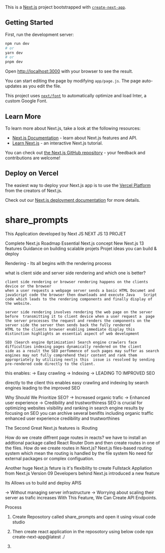 This is a [Next.js](https://nextjs.org/) project bootstrapped with [`create-next-app`](https://github.com/vercel/next.js/tree/canary/packages/create-next-app).

## Getting Started

First, run the development server:

```bash
npm run dev
# or
yarn dev
# or
pnpm dev
```

Open [http://localhost:3000](http://localhost:3000) with your browser to see the result.

You can start editing the page by modifying `app/page.js`. The page auto-updates as you edit the file.

This project uses [`next/font`](https://nextjs.org/docs/basic-features/font-optimization) to automatically optimize and load Inter, a custom Google Font.

## Learn More

To learn more about Next.js, take a look at the following resources:

- [Next.js Documentation](https://nextjs.org/docs) - learn about Next.js features and API.
- [Learn Next.js](https://nextjs.org/learn) - an interactive Next.js tutorial.

You can check out [the Next.js GitHub repository](https://github.com/vercel/next.js/) - your feedback and contributions are welcome!

## Deploy on Vercel

The easiest way to deploy your Next.js app is to use the [Vercel Platform](https://vercel.com/new?utm_medium=default-template&filter=next.js&utm_source=create-next-app&utm_campaign=create-next-app-readme) from the creators of Next.js.

Check out our [Next.js deployment documentation](https://nextjs.org/docs/deployment) for more details.

# share_prompts
 This Application developed by Next JS
NEXT JS 13 PROJET

Complete Next.js Roadmap
Essential Next.js concept
New Next.js 13 features
Guidance on building scalable projets
Projet ideas you can build & deploy


Rendering - Its all begins with the rendering process

what is client side and server side rendering and which one is better?

	client side rendering or browser rendering happens on the clients device or the browser 
	when a user requests a webpage server sends a basic HTML Documet and javaScript code the browser then downloads and execute Java 	Script code which leads to the rendering components and finally display of the website. 

	server side rendering involves rendering the web page on the server before  transmitting it to client device when a user request a 	page the server processes the request and renders the components on the server side the server then sends back the fully rendered
	HTML to the clients browser enabling immediate display this distinction highlights an essential aspect of web development    
 
	SEO (Search engine Optimization) Search engine crawlers face difficulties indexing pages dynamically rendered on the client 
	side as a result the SEO perfomence of such pages may suffer as search engines may not fully comprehend their content and rank them 	appropriately by utilizing nextjs this  issue is resolved by sending pre-rendered code directly to the client. 

this enables:
	-> Easy crawling
	-> Indexing 
	-> LEADING TO IMPROVED SEO

directly to the client this enables easy crawling and indexing by search engines leading to the improved SEO

Why Should We Prioritize SEO?
	-> Increased organic trafic
	-> Enhanced user experience
	-> Credibility and trustworthiness
	SEO is crucial for optimizing websites visibility and ranking in search engine results by focusing on SEO you  can archive several 	benifits including organic traffic enhanced user experience credibility and trustworthines 


The Second Great Next.js features is :Routing

How do we create diffrent page routes in reacts?
	we have to install an addtional package called React Router Dom and then create routes in one of the files.
How do we create routes in Next.js?
	Next.js files-based routing system which mean the routing is handled by the file system 
	No need for external packages or complex configuation.

Another huge Next.js feture is it's flexibility to create Fullstack Appliation from Next.js Version 09 Developers behind Next.js introduced a new feature 

Its Allows us to build and deploy APIS 

-> Without managing server infrastructure
-> Worrying about scaling their server as trafic increases
With This Feature, We Can Create API Endpoints.
	

Process 

1. Create Reposotory called share_prompts and open it using visual code studio
2. Then create react application in the reposotory using below code 
        npx create-next-app@latest ./

3.	
   